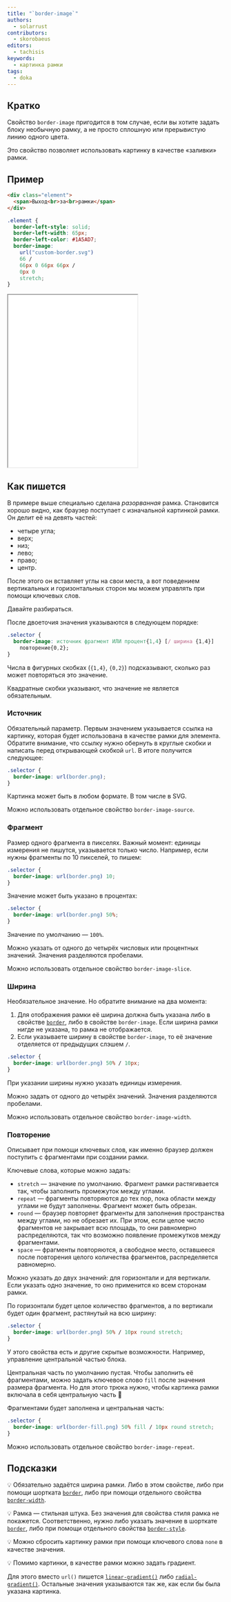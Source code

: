 ```yaml
---
title: "`border-image`"
authors:
  - solarrust
contributors:
  - skorobaeus
editors:
  - tachisis
keywords:
  - картинка рамки
tags:
  - doka
---
```


## Кратко

Свойство `border-image` пригодится в том случае, если вы хотите задать блоку необычную рамку, а не просто сплошную или прерывистую линию одного цвета.

Это свойство позволяет использовать картинку в качестве «заливки» рамки.

## Пример

```html
<div class="element">
  <span>Выход<br>за<br>рамки</span>
</div>
```

```css
.element {
  border-left-style: solid;
  border-left-width: 65px;
  border-left-color: #1A5AD7;
  border-image:
    url("custom-border.svg")
    66 /
    66px 0 66px 66px /
    0px 0
    stretch;
}
```

<iframe title="Картинка в качестве рамки слева" src="demos/border-image/" height="400"></iframe>

## Как пишется

В примере выше специально сделана _разорванная_ рамка. Становится хорошо видно, как браузер поступает с изначальной картинкой рамки. Он делит её на девять частей:

- четыре угла;
- верх;
- низ;
- лево;
- право;
- центр.

После этого он вставляет углы на свои места, а вот поведением вертикальных и горизонтальных сторон мы можем управлять при помощи ключевых слов.

Давайте разбираться.

После двоеточия значения указываются в следующем порядке:

```css
.selector {
  border-image: источник фрагмент ИЛИ процент{1,4} [/ ширина {1,4}]
    повторение{0,2};
}
```

Числа в фигурных скобках (`{1,4}`, `{0,2}`) подсказывают, сколько раз может повторяться это значение.

Квадратные скобки указывают, что значение не является обязательным.

### Источник

Обязательный параметр. Первым значением указывается ссылка на картинку, которая будет использована в качестве рамки для элемента. Обратите внимание, что ссылку нужно обернуть в круглые скобки и написать перед открывающей скобкой `url`. В итоге получится следующее:

```css
.selector {
  border-image: url(border.png);
}
```

Картинка может быть в любом формате. В том числе в SVG.

Можно использовать отдельное свойство `border-image-source`.

### Фрагмент

Размер одного фрагмента в пикселях. Важный момент: единицы измерения не пишутся, указывается только число. Например, если нужны фрагменты по 10 пикселей, то пишем:

```css
.selector {
  border-image: url(border.png) 10;
}
```

Значение может быть указано в процентах:

```css
.selector {
  border-image: url(border.png) 50%;
}
```

Значение по умолчанию — `100%`.

Можно указать от одного до четырёх числовых или процентных значений. Значения разделяются пробелами.

Можно использовать отдельное свойство `border-image-slice`.

### Ширина

Необязательное значение. Но обратите внимание на два момента:

1. Для отображения рамки её ширина должна быть указана либо в свойстве [`border`](/css/border/), либо в свойстве `border-image`. Если ширина рамки нигде не указана, то рамка не отображается.
2. Если указываете ширину в свойстве `border-image`, то её значение отделяется от предыдущих слэшем `/`.

```css
.selector {
  border-image: url(border.png) 50% / 10px;
}
```

При указании ширины нужно указать единицы измерения.

Можно задать от одного до четырёх значений. Значения разделяются пробелами.

Можно использовать отдельное свойство `border-image-width`.

### Повторение

Описывает при помощи ключевых слов, как именно браузер должен поступить с фрагментами при создании рамки.

Ключевые слова, которые можно задать:

- `stretch` — значение по умолчанию. Фрагмент рамки растягивается так, чтобы заполнить промежуток между углами.
- `repeat` — фрагменты повторяются до тех пор, пока области между углами не будут заполнены. Фрагмент может быть обрезан.
- `round` — браузер повторяет фрагменты для заполнения пространства между углами, но не обрезает их. При этом, если целое число фрагментов не закрывает всю площадь, то они равномерно распределяются, так что возможно появление промежутков между фрагментами.
- `space` — фрагменты повторяются, а свободное место, оставшееся после повторения целого количества фрагментов, распределяется равномерно.

Можно указать до двух значений: для горизонтали и для вертикали. Если указать одно значение, то оно применится ко всем сторонам рамки.

По горизонтали будет целое количество фрагментов, а по вертикали будет один фрагмент, растянутый на всю ширину:

```css
.selector {
  border-image: url(border.png) 50% / 10px round stretch;
}
```

У этого свойства есть и другие скрытые возможности. Например, управление центральной частью блока.

Центральная часть по умолчанию пустая. Чтобы заполнить её фрагментами, можно задать ключевое слово `fill` после значения размера фрагмента. Но для этого трюка нужно, чтобы картинка рамки включала в себя центральную часть 🔮

Фрагментами будет заполнена и центральная часть:

```css
.selector {
  border-image: url(border-fill.png) 50% fill / 10px round stretch;
}
```

Можно использовать отдельное свойство `border-image-repeat`.

## Подсказки

💡 Обязательно задаётся ширина рамки. Либо в этом свойстве, либо при помощи шортката [`border`](/css/border/), либо при помощи отдельного свойства [`border-width`](/css/border-width/).

💡 Рамка — стильная штука. Без значения для свойства стиля рамка не покажется. Соответственно, нужно либо указать значение в шорткате [`border`](/css/border/), либо при помощи отдельного свойства [`border-style`](/css/border-style/).

💡 Можно сбросить картинку рамки при помощи ключевого слова `none` в качестве значения.

💡 Помимо картинки, в качестве рамки можно задать градиент.

Для этого вместо `url()` пишется [`linear-gradient()`](/css/linear-gradient/) либо [`radial-gradient()`](/css/radial-gradient/). Остальные значения указываются так же, как если бы была указана картинка.
